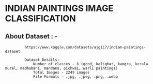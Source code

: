 # INDIAN PAINTINGS IMAGE CLASSIFICATION

## About Dataset : -
             https://www.kaggle.com/datasets/ajg117/indian-paintings-dataset

             Dataset Details:
                 Number of classes - 8 (gond, kalighat, kangra, kerala mural, madhubani, mandana, pichwai, warli paintings)
                 Total Images - 2249 images
                 File Formats - .jpg, .jpeg, .png, .webp

               
